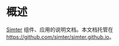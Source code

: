 # 概述

[Simter](https://github.com/simter) 组件、应用的说明文档。本文档托管在 <https://github.com/simter/simter.github.io>。
